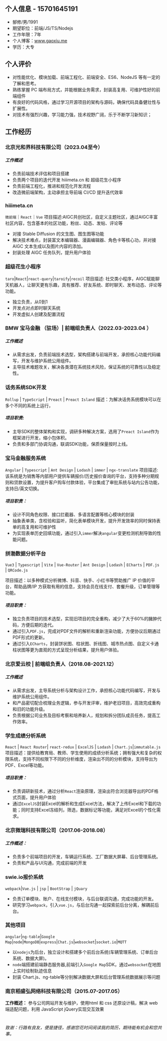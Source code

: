 ## 个人信息 - 15701645191

* 郜修/男/1991
* 期望职位：前端/JS/TS/Nodejs
* 工作年限：7年
* 个人博客：www.gaoxiu.me
*  学历：大专
## 个人评价

* 对性能优化、模块加载、前端工程化、前端安全、ES6、NodeJS 等有一定的了解和思考。
* 熟练掌握 PC 端布局方式，并能根据业务需求，封装高复用、可维护性好的前端组件
* 有良好的代码风格，通过学习开源项目的架构与源码，确保代码具备健壮性与扩展性。
* 对技术有强烈兴趣，学习能力强，技术视野广阔，乐于不断学习新知识；
## 工作经历

### 北京光和界科技有限公司（2023.04至今）

##### 工作概述 
- 负责前端技术评估和项目搭建
- 负责两个项目的迭代开发 hiiimeta.cn 和 超级花生小程序
- 负责前端工程化，推进和规范化开发流程
- 改造微前端架构，主动承担主导前端 CI/CD 提升迭代效率
### hiiimeta.cn

`微前端`｜`React`｜`Vue`
项目描述:AIGC共创社区，自定义主题社区，通过AIGC丰富社区内容，包含基本的社区功能，粉丝、动态、发帖、评论等
- 对接 Stable Diffusion 的文生图、图生图等功能
- 解决技术难点，封装富文本编辑器、漫画编辑器、角色卡等核心功，并对接 AIGC 文本生成以及图片内容的添加。
- 封装处理 AIGC 任务队列，提升用户体验
### 超级花生小程序
`taro`|`React`|`react-query`|`taroify`|`recoil`
项目描述: 社交类小程序，AIGC赋能聊天机器人，让聊天更有乐趣，具有推荐、好友系统、即时聊天、发布动态、评论等功能。
- 独立负责，从0到1
- 开发点对点即时聊天系统
- 开发虚拟人创建及配置流程
### BMW 宝马金融 （驻场）| 前端组负责人（2022\.03-2023.04 ）
##### 工作概述

* 从需求出发，负责前端技术选型，架构搭建与前端开发，承担核心功能代码编写，开发与维护系统公用组件。
* 主导技术难题攻关，解决各类潜在系统技术风险，保证系统的可靠性以及稳定性。

### 话务系统SDK开发

`Rollup` \| `TypeScript` \| `Preact` \| `Preact Island` 
描述：为解决话务系统模块可以在多个不同的系统上运行，
##### 项目职责:
* 主导SDK的整体架构和实现，调研多种解决方案，选用了`Preact Island`作为框架进行开发，缩小包体积。
* 负责和多部门协调沟通，联调SDK功能，保质保量按时上线。
### 宝马金融服务系统

`Angular` \| `Typescript` \| `Ant Design` \| `Lodash` \| `immer` \| `ngx-translate`
项目描述: 该系统是为销售等内部用户提供车辆报价/历史报价查询的平台，支持多种分期规则和贷款设置，为提升客户购车付款体验，平台集成了审批系统与站内公告功能，支持日/英文切换。
##### 项目职责：
* 设计不同角色权限、接口拦截器、多语言配置等核心模块的封装
* 抽象表单类，含校验和监听，简化表单模块开发，提升开发效率的同时保持表单的高复用和可维护性
* 为实现表单历史回填功能，通过引入`immer`解决`angular`变更检测机制导致的性能问题。
### 拼渤数据分析平台

`Vue3` \| `Typescript` \| `Vite` \| `Vue-Router` \| `Ant Design` \| `Lodash` \| `ECharts` \| `PDF.js` \| `QRCode.js`

项目描述：以多种模式分析微博、抖音、快手、小红书等赞助推广 IP 价值的平台，帮助品牌/IP 方获取有用的信息，支持会员在线支付、套餐升级，订单管理等功能。
##### 项目职责：
* 独立负责项目的技术选型，实现旧项目的完全重构，减少了大于60%的臃肿代码，方便后期的迭代。
* 通过引入`PDF.js`，完成对PDF文件的解析和重新渲染功能，方便协议后期通过PDF形式的更新。
* 通过引入`ECharts`，封装饼状图、柱状图、折线图、城市热点图、自定义卡通柱状图等更为直观的方式呈现分析结果，提升用户体验。
### 北京爱云校 \| 前端组负责人（2018\.08\-2021.12）

##### 工作概述
* 从需求出发，主导系统分析与架构设计工作，承担核心功能代码编写，开发与维护系统公用组件。
* 和产品密切配合梳理业务逻辑，参与开发评审，维护老旧项目，高效完成重构和旧的功能升级。
* 负责根据公司业务及目标考察和培养新人，规划和拆分团队成员任务，提高工作效率。
### 学生成绩分析系统

`React` \| `React Router`\| `react-redux` \| `ExcelJS` \| `Lodash` \| `Chart.js`|`immutable.js`
项目描述：提供给教育局、教师、学生使用的成绩分析系统；拥有强大和复杂的权限系统，支持不同权限下不同的分析维度，渲染出不同的分析模块，支持导出为PDF、Excel等功能。
##### 项目职责：
* 负责调研新技术，通过分析`React`渲染原理，渲染出符合浏览器导出的PDF格式页面，提升用户体验
* 通过`ExcelJS`封装Excel的解析和生成Excel方法，解决了上传Excel和下载的功能；同时支持Excel冻结列，筛选，数据标记等功能，满足对Excel的个性化需求。
### 北京微瑞科技有限公司（2017.06-2018.08）

##### 工作概述：
* 负责多个前端项目的开发，车辆运行系统、工厂数据大屏幕、后台管理系统。
* 负责和产品与UI沟通，完成前端的开发
### swie.io报价系统

`webpack`\|`Vue.js` \| `jsp` \| `BootStrap` \| `jQuary`
* 负责订单模块、账户、在线支付模块，与后台联调沟通，完成功能的开发。
* 研究学习`webpack`，引入`vue.js`，与后台沟通一起探索前后台分离，解耦前后台。

### 其他项目
`angular`\|`ng-table`\|`Google Map`\|`node`\|`MongoDB`\|`express`\|`Chat.js`\|`websocket`\|`socket.io`\|`MQTT`
* 以`nodejs`为后台，独立设计和搭建多个前后台系统(车辆管理系统、订单后台系统、数据大屏)。
* `node`端搭建前端静态服务器,前端引入`Google Map`SDK，通过`websocket`在地图上实时绘制轨迹信息
* 封装 Chart.js、ng-table等分别解决数据大屏和后台管理系统数据展示等问题
### 南京稻盛弘网络科技有限公司（2015.07-2017.05）

**工作概述：** 参与公司网站开发与维护，使用html 和 css 还原设计稿，解决 web 端适配问题，利用 JavaScript jQuery实现交互效果
# 
*致谢：行路有良友，便是捷径，感谢您花时间阅读我的简历，期待能有机会和您共事。*
